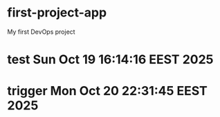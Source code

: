 # first-project-app
My first DevOps project
# test Sun Oct 19 16:14:16 EEST 2025
# trigger Mon Oct 20 22:31:45 EEST 2025
